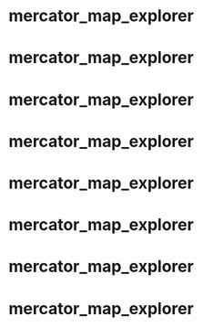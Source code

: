 # mercator_map_explorer
# mercator_map_explorer
# mercator_map_explorer
# mercator_map_explorer
# mercator_map_explorer
# mercator_map_explorer
# mercator_map_explorer
# mercator_map_explorer
